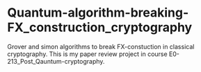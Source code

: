 # Quantum-algorithm-breaking-FX_construction_cryptography
 Grover and simon algorithms to break FX-constuction in classical cryptography. This is my paper review project in course E0-213_Post_Qauntum-cryptography.
